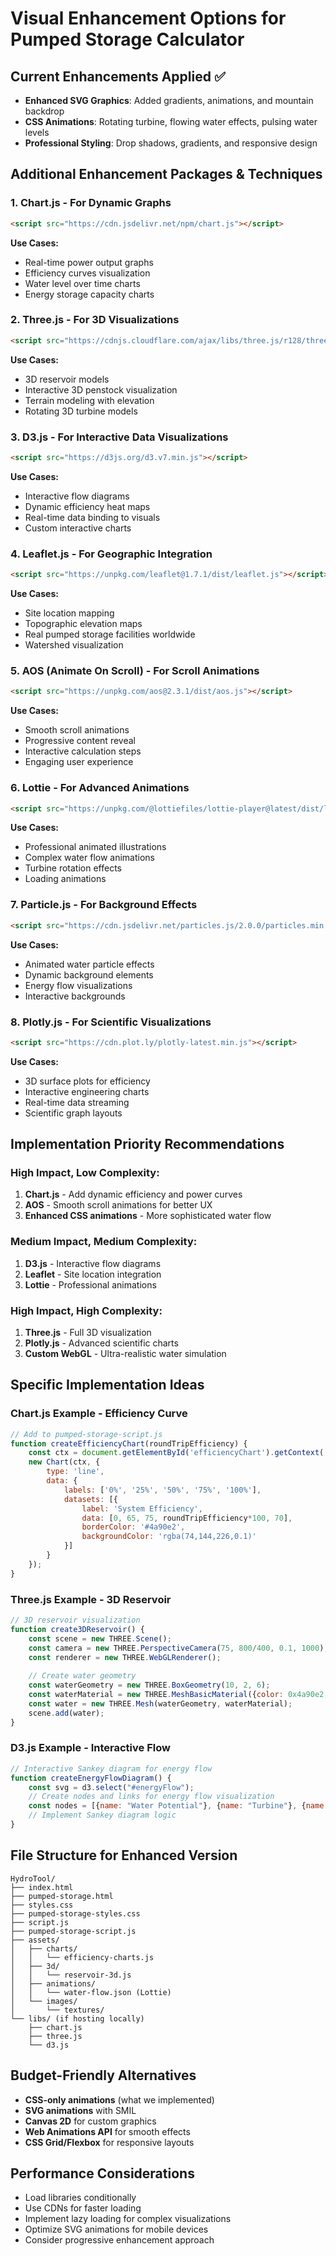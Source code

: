 # Visual Enhancement Options for Pumped Storage Calculator

## Current Enhancements Applied ✅
- **Enhanced SVG Graphics**: Added gradients, animations, and mountain backdrop
- **CSS Animations**: Rotating turbine, flowing water effects, pulsing water levels
- **Professional Styling**: Drop shadows, gradients, and responsive design

## Additional Enhancement Packages & Techniques

### 1. **Chart.js** - For Dynamic Graphs
```html
<script src="https://cdn.jsdelivr.net/npm/chart.js"></script>
```
**Use Cases:**
- Real-time power output graphs
- Efficiency curves visualization
- Water level over time charts
- Energy storage capacity charts

### 2. **Three.js** - For 3D Visualizations
```html
<script src="https://cdnjs.cloudflare.com/ajax/libs/three.js/r128/three.min.js"></script>
```
**Use Cases:**
- 3D reservoir models
- Interactive 3D penstock visualization
- Terrain modeling with elevation
- Rotating 3D turbine models

### 3. **D3.js** - For Interactive Data Visualizations
```html
<script src="https://d3js.org/d3.v7.min.js"></script>
```
**Use Cases:**
- Interactive flow diagrams
- Dynamic efficiency heat maps
- Real-time data binding to visuals
- Custom interactive charts

### 4. **Leaflet.js** - For Geographic Integration
```html
<script src="https://unpkg.com/leaflet@1.7.1/dist/leaflet.js"></script>
```
**Use Cases:**
- Site location mapping
- Topographic elevation maps
- Real pumped storage facilities worldwide
- Watershed visualization

### 5. **AOS (Animate On Scroll)** - For Scroll Animations
```html
<script src="https://unpkg.com/aos@2.3.1/dist/aos.js"></script>
```
**Use Cases:**
- Smooth scroll animations
- Progressive content reveal
- Interactive calculation steps
- Engaging user experience

### 6. **Lottie** - For Advanced Animations
```html
<script src="https://unpkg.com/@lottiefiles/lottie-player@latest/dist/lottie-player.js"></script>
```
**Use Cases:**
- Professional animated illustrations
- Complex water flow animations
- Turbine rotation effects
- Loading animations

### 7. **Particle.js** - For Background Effects
```html
<script src="https://cdn.jsdelivr.net/particles.js/2.0.0/particles.min.js"></script>
```
**Use Cases:**
- Animated water particle effects
- Dynamic background elements
- Energy flow visualizations
- Interactive backgrounds

### 8. **Plotly.js** - For Scientific Visualizations
```html
<script src="https://cdn.plot.ly/plotly-latest.min.js"></script>
```
**Use Cases:**
- 3D surface plots for efficiency
- Interactive engineering charts
- Real-time data streaming
- Scientific graph layouts

## Implementation Priority Recommendations

### **High Impact, Low Complexity:**
1. **Chart.js** - Add dynamic efficiency and power curves
2. **AOS** - Smooth scroll animations for better UX
3. **Enhanced CSS animations** - More sophisticated water flow

### **Medium Impact, Medium Complexity:**
1. **D3.js** - Interactive flow diagrams
2. **Leaflet** - Site location integration
3. **Lottie** - Professional animations

### **High Impact, High Complexity:**
1. **Three.js** - Full 3D visualization
2. **Plotly.js** - Advanced scientific charts
3. **Custom WebGL** - Ultra-realistic water simulation

## Specific Implementation Ideas

### **Chart.js Example - Efficiency Curve**
```javascript
// Add to pumped-storage-script.js
function createEfficiencyChart(roundTripEfficiency) {
    const ctx = document.getElementById('efficiencyChart').getContext('2d');
    new Chart(ctx, {
        type: 'line',
        data: {
            labels: ['0%', '25%', '50%', '75%', '100%'],
            datasets: [{
                label: 'System Efficiency',
                data: [0, 65, 75, roundTripEfficiency*100, 70],
                borderColor: '#4a90e2',
                backgroundColor: 'rgba(74,144,226,0.1)'
            }]
        }
    });
}
```

### **Three.js Example - 3D Reservoir**
```javascript
// 3D reservoir visualization
function create3DReservoir() {
    const scene = new THREE.Scene();
    const camera = new THREE.PerspectiveCamera(75, 800/400, 0.1, 1000);
    const renderer = new THREE.WebGLRenderer();
    
    // Create water geometry
    const waterGeometry = new THREE.BoxGeometry(10, 2, 6);
    const waterMaterial = new THREE.MeshBasicMaterial({color: 0x4a90e2, transparent: true, opacity: 0.7});
    const water = new THREE.Mesh(waterGeometry, waterMaterial);
    scene.add(water);
}
```

### **D3.js Example - Interactive Flow**
```javascript
// Interactive Sankey diagram for energy flow
function createEnergyFlowDiagram() {
    const svg = d3.select("#energyFlow");
    // Create nodes and links for energy flow visualization
    const nodes = [{name: "Water Potential"}, {name: "Turbine"}, {name: "Generator"}, {name: "Grid"}];
    // Implement Sankey diagram logic
}
```

## File Structure for Enhanced Version
```
HydroTool/
├── index.html
├── pumped-storage.html
├── styles.css
├── pumped-storage-styles.css
├── script.js
├── pumped-storage-script.js
├── assets/
│   ├── charts/
│   │   └── efficiency-charts.js
│   ├── 3d/
│   │   └── reservoir-3d.js
│   ├── animations/
│   │   └── water-flow.json (Lottie)
│   └── images/
│       └── textures/
└── libs/ (if hosting locally)
    ├── chart.js
    ├── three.js
    └── d3.js
```

## Budget-Friendly Alternatives
- **CSS-only animations** (what we implemented)
- **SVG animations** with SMIL
- **Canvas 2D** for custom graphics
- **Web Animations API** for smooth effects
- **CSS Grid/Flexbox** for responsive layouts

## Performance Considerations
- Load libraries conditionally
- Use CDNs for faster loading
- Implement lazy loading for complex visualizations
- Optimize SVG animations for mobile devices
- Consider progressive enhancement approach

